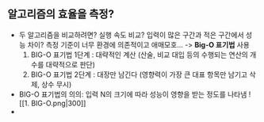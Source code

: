 ## 알고리즘의 효율을 측정?
- 두 알고리즘을 비교하려면? 실행 속도 비교? 입력이 많은 구간과 적은 구간에서 성능 차이? 측정 기준이 너무 환경에 의존적이고 애매모호... -> **Big-O 표기법** 사용
	1. BIG-O 표기법 1단계 : 대략적인 계산 (산술, 비교 대입 등의 수행되는 연산의 개수를 대략적으로 판단)
	2. BIG-O 표기법 2단계 : 대장만 남긴다 (영향력이 가장 큰 대표 항목만 남기고 삭제, 상수 무시)
- BIG-O 표기법의 의의: 입력 N의 크기에 따라 성능이 영향을 받는 정도를 나타냄 
	![[1. BIG-O.png|300]]
- 